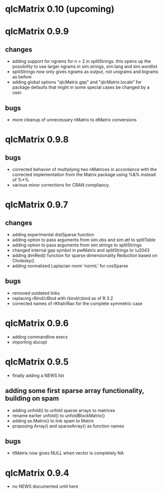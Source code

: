 # qlcMatrix 0.10 (upcoming)

# qlcMatrix 0.9.9

## changes

* adding support for ngrams for n > 2 in splitStrings. this opens up the possibility to use larger ngrams in sim.strings, sim.lang and sim.wordlist
* splitStrings now only gives ngrams as output, not unigrams and bigrams as before
* adding global options "qlcMatrix.gap" and "qlcMatrix.locale" for package defaults that might in some special cases be changed by a user.

## bugs

* more cleanup of unnecessary nMatrix to dMatrix conversions

# qlcMatrix 0.9.8

## bugs

* corrected behavior of multiplying two nMatrices in accordance with the corrected implementation from the Matrix package using %&% instead of %*%
* various minor corrections for CRAN compliancy.

# qlcMatrix 0.9.7

## changes

* adding experimental distSparse function
* adding option to pass arguments from sim.obs and sim.att to splitTable
* adding option to pass arguments from sim.strings to splitStrings
* changed internal gap symbol in pwMatrix and splitStrings to \u2043
* adding dimRed() function for sparse dimensionality Reduction based on Cholesky()
* adding normalized Laplacian norm 'normL' for cosSparse

## bugs

* removed outdated links
* replacing rBind/cBind with rbind/cbind as of R 3.2
* corrected names of rKhatriRao for the complete symmetric case

# qlcMatrix 0.9.6

* adding commandline execs
* importing docopt

# qlcMatrix 0.9.5

* finally adding a NEWS list

## adding some first sparse array functionality, building on spam

* adding unfold() to unfold sparse arrays to matrices
* rename earlier unfold() to unfoldBlockMatrix()
* adding as.Matrix() to link spam to Matrix
* proposing Array() and sparseArray() as function names

## bugs

* ttMatrix now gives NULL when vector is completely NA

# qlcMatrix 0.9.4

* no NEWS documented until here